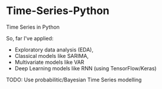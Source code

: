 # Time-Series-Python

Time Series in Python

So, far I've applied:
+ Exploratory data analysis (EDA), 
+ Classical models like SARIMA, 
+ Multivariate models like VAR 
+ Deep Learning models like RNN (using TensorFlow/Keras) 

TODO: Use probabilitic/Bayesian Time Series modelling 

